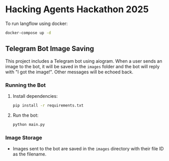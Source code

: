 # Hacking Agents Hackathon 2025

To run langflow using docker:
```bash
docker-compose up -d
```

## Telegram Bot Image Saving

This project includes a Telegram bot using aiogram. When a user sends an image to the bot, it will be saved in the `images` folder and the bot will reply with "I got the image!". Other messages will be echoed back.

### Running the Bot

1. Install dependencies:
   ```bash
   pip install -r requirements.txt
   ```
2. Run the bot:
   ```bash
   python main.py
   ```

### Image Storage
- Images sent to the bot are saved in the `images` directory with their file ID as the filename.
